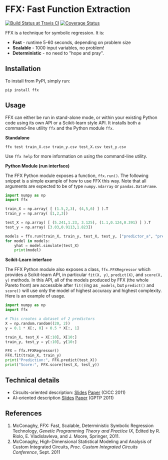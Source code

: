 # FFX: Fast Function Extraction

[![Build Status at Travis CI](https://travis-ci.org/natekupp/ffx.svg?branch=master)](https://travis-ci.org/natekupp/ffx)
[![Coverage Status](https://coveralls.io/repos/github/natekupp/ffx/badge.svg?branch=master)](https://coveralls.io/github/natekupp/ffx?branch=master)

FFX is a technique for symbolic regression. It is:

- **Fast** - runtime 5-60 seconds, depending on problem size
- **Scalable** - 1000 input variables, no problem!
- **Deterministic** - no need to "hope and pray".

## Installation

To install from PyPI, simply run:

```shell
pip install ffx
```

## Usage

FFX can either be run in stand-alone mode, or within your existing Python code using its own API or a Scikit-learn style API. It installs both a command-line utility `ffx` and the Python module `ffx`.

**Standalone**

```shell
ffx test train_X.csv train_y.csv test_X.csv test_y.csv
```

Use `ffx help` for more information on using the command-line utility.

**Python Module (run interface)**

The FFX Python module exposes a function, `ffx.run()`. The following snippet is a simple example of how to use FFX this way. Note that all arguments are expected to be of type `numpy.ndarray` or `pandas.DataFrame`.

```python
import numpy as np
import ffx

train_X = np.array( [ (1.5,2,3), (4,5,6) ] ).T
train_y = np.array( [1,2,3])

test_X = np.array( [ (5.241,1.23, 3.125), (1.1,0.124,0.391) ] ).T
test_y = np.array( [3.03,0.9113,1.823])

models = ffx.run(train_X, train_y, test_X, test_y, ["predictor_a", "predictor_b"])
for model in models:
    yhat = model.simulate(test_X)
    print(model)
```

**Scikit-Learn interface**

The FFX Python module also exposes a class, `ffx.FFXRegressor` which provides a Scikit-learn API, in particular `fit(X, y)`, `predict(X)`, and `score(X, y)` methods. In this API, all of the models produced by FFX (the whole Pareto front) are accessible after `fit()`ing as `_models`, but `predict()` and `score()` will use only the model of highest accuracy and highest complexity. Here is an example of usage.

```python
import numpy as np
import ffx

# This creates a dataset of 2 predictors
X = np.random.random((20, 2))
y = 0.1 * X[:, 0] + 0.5 * X[:, 1]

train_X, test_X = X[:10], X[10:]
train_y, test_y = y[:10], y[10:]

FFX = ffx.FFXRegressor()
FFX.fit(train_X, train_y)
print("Prediction:", FFX.predict(test_X))
print("Score:", FFX.score(test_X, test_y))
```

## Technical details

- Circuits-oriented description: [Slides](http://trent.st/content/2011-CICC-FFX-slides.ppt) [Paper](http://trent.st/content/2011-CICC-FFX-paper.pdf) (CICC 2011)
- AI-oriented description [Slides](http://trent.st/content/2011-GPTP-FFX-slides.pdf) [Paper](http://trent.st/content/2011-GPTP-FFX-paper.pdf) (GPTP 2011)

## References

1. McConaghy, FFX: Fast, Scalable, Deterministic Symbolic Regression Technology, _Genetic Programming Theory and Practice IX_, Edited by R. Riolo, E. Vladislavleva, and J. Moore, Springer, 2011.
2. McConaghy, High-Dimensional Statistical Modeling and Analysis of Custom Integrated Circuits, _Proc. Custom Integrated Circuits Conference_, Sept. 2011

